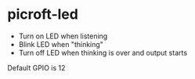 # picroft-led

* Turn on LED when listening
* Blink LED when "thinking"
* Turn off LED when thinking is over and output starts

Default GPIO is 12
